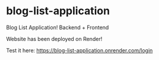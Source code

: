 # blog-list-application
Blog List Application! Backend + Frontend

Website has been deployed on Render!

Test it here: https://blog-list-application.onrender.com/login 